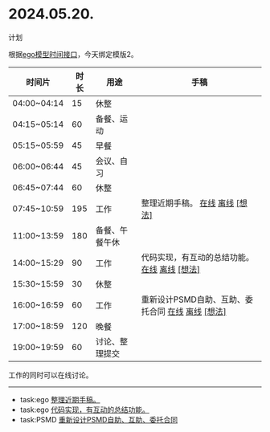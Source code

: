 # 2024.05.20.
计划  

根据[ego模型时间接口](https://gitee.com/hyg/blog/blob/master/timeflow.md)，今天绑定模版2。

| 时间片 | 时长 | 用途 | 手稿 |
| --- | --- | --- | --- |
| 04:00~04:14 | 15 | 休整 |  |
| 04:15~05:14 | 60 | 备餐、运动 |  |
| 05:15~05:59 | 45 | 早餐 |  |
| 06:00~06:44 | 45 | 会议、自习 |  |
| 06:45~07:44 | 60 | 休整 |  |
| 07:45~10:59 | 195 | 工作 | 整理近期手稿。  [在线](http://simp.ly/p/3GXNTh) [离线](../../draft/2024/05/20240520074500.md) <a href="mailto:huangyg@mars22.com?subject=关于2024.05.20.[整理近期手稿。]任务&body=日期: 20240520%0D%0A序号: 5%0D%0A手稿:../../draft/2024/05/20240520074500.md%0D%0A---请勿修改邮件主题及以上内容 从下一行开始写您的想法---%0D%0A">[想法]</a> |
| 11:00~13:59 | 180 | 备餐、午餐午休 |  |
| 14:00~15:29 | 90 | 工作 | 代码实现，有互动的总结功能。  [在线](http://simp.ly/p/lsBYG9) [离线](../../draft/2024/05/20240520140000.md) <a href="mailto:huangyg@mars22.com?subject=关于2024.05.20.[代码实现，有互动的总结功能。]任务&body=日期: 20240520%0D%0A序号: 7%0D%0A手稿:../../draft/2024/05/20240520140000.md%0D%0A---请勿修改邮件主题及以上内容 从下一行开始写您的想法---%0D%0A">[想法]</a> |
| 15:30~15:59 | 30 | 休整 |  |
| 16:00~16:59 | 60 | 工作 | 重新设计PSMD自助、互助、委托合同  [在线](http://simp.ly/p/MpcbHD) [离线](../../draft/2024/05/20240520160000.md) <a href="mailto:huangyg@mars22.com?subject=关于2024.05.20.[重新设计PSMD自助、互助、委托合同]任务&body=日期: 20240520%0D%0A序号: 9%0D%0A手稿:../../draft/2024/05/20240520160000.md%0D%0A---请勿修改邮件主题及以上内容 从下一行开始写您的想法---%0D%0A">[想法]</a> |
| 17:00~18:59 | 120 | 晚餐 |  |
| 19:00~19:59 | 60 | 讨论、整理提交 |  |

工作的同时可以在线讨论。

---

- task:ego  [整理近期手稿。](../../../draft/2024/05/20240520074500.md)
- task:ego  [代码实现，有互动的总结功能。](../../../draft/2024/05/20240520140000.md)
- task:PSMD  [重新设计PSMD自助、互助、委托合同](../../../draft/2024/05/20240520160000.md)
